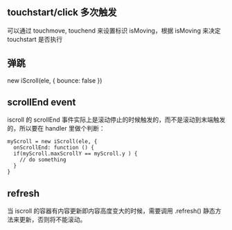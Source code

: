 ## touchstart/click 多次触发

可以通过 touchmove, touchend 来设置标识 isMoving，根据 isMoving 来决定 touchstart 是否执行

## 弹跳

new iScroll(ele, {
  bounce: false
})

## scrollEnd event

iscroll 的 scrollEnd 事件实际上是滚动停止的时候触发的，而不是滚动到末端触发的，所以要在 handler 里做个判断：

```
myScroll = new iScroll(ele, {
  onScrollEnd: function () {
  if(myScroll.maxScrollY == myScroll.y ) {
    // do something
  }
}
```

## refresh

当 iscroll 的容器有内容更新即内容高度变大的时候，需要调用 .refresh() 静态方法来更新，否则将不能滚动。


